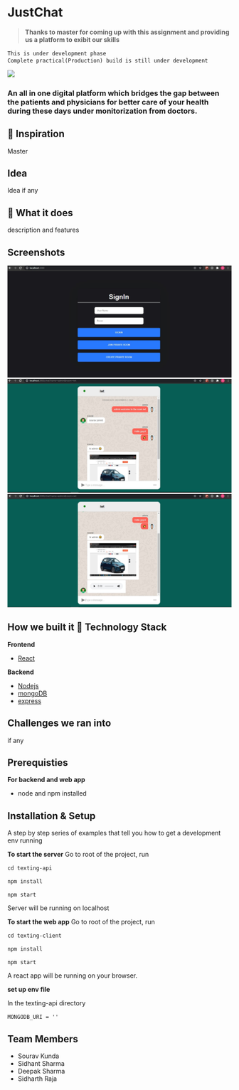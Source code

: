 # JustChat

> **Thanks to master for coming up with this assignment and providing us a platform to exibit our skills**

```
This is under development phase
Complete practical(Production) build is still under development
```

![](assets/images/medico1.PNG)

### An all in one digital platform which bridges the gap between the patients and physicians for better care of your health during these days under monitorization from doctors. 

## 📌 Inspiration

Master

## Idea

Idea if any

## 🎯 What it does

description and features

## Screenshots

![](assets/images/signin.jpg)
![](assets/images/chat0.jpg)
![](assets/images/chat.jpg)

## How we built it 🏁 Technology Stack

**Frontend**
* [React](https://reactjs.org/)


**Backend**
* [Nodejs](https://nodejs.org/en/)
* [mongoDB](https://www.mongodb.com/)
* [express](https://expressjs.com/)

## Challenges we ran into

if any

## Prerequisties

**For backend and web app**
* node and npm installed

## Installation & Setup 

A step by step series of examples that tell you how to get a development env running

**To start the server**
Go to root of the project, run

```
cd texting-api
```


```
npm install
```

```
npm start
```

Server will be running on localhost

**To start the web app**
Go to root of the project, run

```
cd texting-client
```

```
npm install
```

```
npm start
```

A react app will be running on your browser.

**set up env file**

In the texting-api directory

```
MONGODB_URI = ''

```


## Team Members
* Sourav Kunda            
* Sidhant Sharma
* Deepak Sharma
* Sidharth Raja
